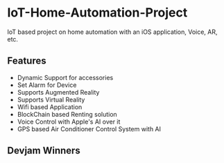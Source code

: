 # IoT-Home-Automation-Project
IoT based project on home automation with an iOS application, Voice, AR, etc.
## Features
- Dynamic Support for accessories
- Set Alarm for Device
- Supports Augmented Reality
- Supports Virtual Reality
- Wifi based Application
- BlockChain based Renting solution
- Voice Control with Apple's AI over it
- GPS based Air Conditioner Control System with AI
## Devjam Winners
